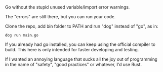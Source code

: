 Go without the stupid unused variable/import error warnings.

The "errors" are still there, but you can run your code.

Clone the repo, add bin folder to PATH and run "dog" instead of "go", as in:

```
dog run main.go
```

If you already had go installed, you can keep using the official compiler to build. This here is only intended for faster developing and testing.

If I wanted an annoying language that sucks all the joy out of programming in the name of "safety", "good practices" or whatever, I'd use Rust.
